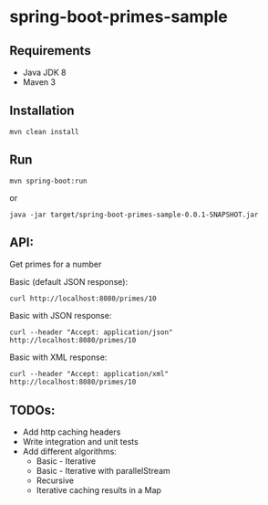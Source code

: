 # spring-boot-primes-sample

Requirements
---------------

- Java JDK 8
- Maven 3

Installation
---------------

```
mvn clean install
```

Run
---------------

```
mvn spring-boot:run
```

or

```
java -jar target/spring-boot-primes-sample-0.0.1-SNAPSHOT.jar
```

API:
---------------

Get primes for a number

Basic (default JSON response):

```
curl http://localhost:8080/primes/10
```

Basic with JSON response:

```
curl --header "Accept: application/json" http://localhost:8080/primes/10
```

Basic with XML response:

```
curl --header "Accept: application/xml" http://localhost:8080/primes/10
```

TODOs:
---------------
- Add http caching headers
- Write integration and unit tests
- Add different algorithms:
	+ Basic - Iterative
	+ Basic - Iterative with parallelStream
	+ Recursive
	+ Iterative caching results in a Map
